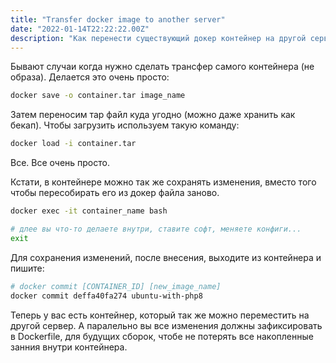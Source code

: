 ```yaml
---
title: "Transfer docker image to another server"
date: "2022-01-14T22:22:22.00Z"
description: "Как перенести существующий докер контейнер на другой сервер"
---
```


Бывают случаи когда нужно сделать трансфер самого контейнера (не образа). Делается это очень просто:

```bash
docker save -o container.tar image_name
```

Затем переносим тар файл куда угодно (можно даже хранить как бекап).
Чтобы загрузить используем такую команду:

```bash
docker load -i container.tar
```

Все. Все очень просто.

Кстати, в контейнере можно так же сохранять изменения, вместо того чтобы пересобирать его из докер файла заново.

```bash
docker exec -it container_name bash

# длее вы что-то делаете внутри, ставите софт, меняете конфиги...
exit
```

Для сохранения изменений, после внесения, выходите из контейнера и пишите:

```bash
# docker commit [CONTAINER_ID] [new_image_name]
docker commit deffa40fa274 ubuntu-with-php8
```

Теперь у вас есть контейнер, который так же можно переместить на другой сервер.
А паралельно вы все изменения должны зафиксировать в Dockerfile, для будущих сборок, чтобе не потерять все накопленные занния внутри контейнера.
